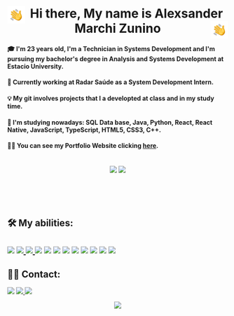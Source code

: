 
<h1 align="center" href="#clipboard-about"> <img alt="Hand Wave" src="./assets/Hand%20Wave.gif" width='40' align="left"/>  Hi there, My name is Alexsander Marchi Zunino <img alt="Hand Wave" src="./assets/Hand%20Wave.gif" width='40' align="right"/></h1> 


#### 🎓  I'm 23 years old, I'm a Technician in Systems Development and I'm pursuing my bachelor's degree in Analysis and Systems Development at Estacio University. 
#### 💼 Currently working at Radar Saúde as a System Development Intern.
#### 💡  My git involves projects that I a developted at class and in my study time.
#### 📖  I'm studying nowadays: SQL Data base, Java, Python, React, React Native, JavaScript, TypeScript, HTML5, CSS3, C++. 
#### 👨‍💻  You can see my Portfolio Website clicking [here](https://portfolio-orpin-delta-26.vercel.app/).
<br>
 <div  align="center" style="margin-bottom:100px">
<img width=55% align="center"  src="https://github-readme-streak-stats.herokuapp.com?user=AlexsanderMarchi&theme=prussian&mode=weekly" />
<img width=40% align="center" src="https://github-readme-stats-omega-green.vercel.app/api/top-langs/?username=AlexsanderMarchi&show_icons=true&theme=prussian&layout=compact" />
 </div>

<h2 align="left" href="#clipboard-about"> 🛠 My abilities: <h2>

<a href="https://github.com/AlexsanderMarchi/JavaScript"><img src="https://img.shields.io/badge/JavaScript-323330?style=for-the-badge&logo=javascript&logoColor=F7DF1E" /></a> <a href="https://github.com/AlexsanderMarchi/React-Native"><img src="https://img.shields.io/badge/React_Native-20232A?style=for-the-badge&logo=react&logoColor=61DAFB" /> </a><a href="https://github.com/AlexsanderMarchi/React-Native"><img src="https://img.shields.io/badge/Expo-1B1F23?style=for-the-badge&logo=expo&logoColor=white" /> </a> <a href="https://github.com/AlexsanderMarchi/React"><img src="https://img.shields.io/badge/React-20232A?style=for-the-badge&logo=react&logoColor=61DAFB" /></a> <a href="https://github.com/AlexsanderMarchi/JavaScript"><a href="https://github.com/AlexsanderMarchi/BackEnd-Node.js"><img src="https://img.shields.io/badge/Node.js-43853D?style=for-the-badge&logo=node.js&logoColor=white" /></a> <img src="https://img.shields.io/badge/TypeScript-007ACC?style=for-the-badge&logo=typescript&logoColor=white" /></a> <a href="https://github.com/AlexsanderMarchi/HTML-CSS"><img src="https://img.shields.io/badge/HTML5-E34F26?style=for-the-badge&logo=html5&logoColor=white" /></a> <a href="https://github.com/AlexsanderMarchi/HTML-CSS"><img src="https://img.shields.io/badge/CSS3-1572B6?style=for-the-badge&logo=css3&logoColor=white" /></a> <a href="https://github.com/AlexsanderMarchi/Java"><img src="https://img.shields.io/badge/Java-ED8B00?style=for-the-badge&logo=openjdk&logoColor=white" /></a> <img src="https://img.shields.io/badge/firebase-ffca28?style=for-the-badge&logo=firebase&logoColor=black" /> <img src="https://img.shields.io/badge/GIT-E44C30?style=for-the-badge&logo=git&logoColor=white" /> <img src="https://img.shields.io/badge/-cypress-%23E5E5E5?style=for-the-badge&logo=cypress&logoColor=058a5e" />

## 🤝🏻 Contact:

<a href="https://www.linkedin.com/in/alexsander-marchi-zunino-226332170/"><img src="https://img.shields.io/badge/-LinkedIn-%230077B5?style=for-the-badge&logo=linkedin&logoColor=white" /></a> <a href="mailto:alexsandermarchi@gmail.com"><img src="https://img.shields.io/badge/-Gmail-%23333?style=for-the-badge&logo=gmail&logoColor=white" /> </a> <a href="https://instagram.com/alex_marchz"><img src="https://img.shields.io/badge/-Instagram-%23E4405F?style=for-the-badge&logo=instagram&logoColor=white" /></a> <a href="https://github.com/AlexsanderMarchi/JavaScript">

<div align="center">
  <img src="https://pokemon-status.vercel.app/?pokemon=charmander&user=AlexsanderMarchi&theme=marshadow">
</div>
